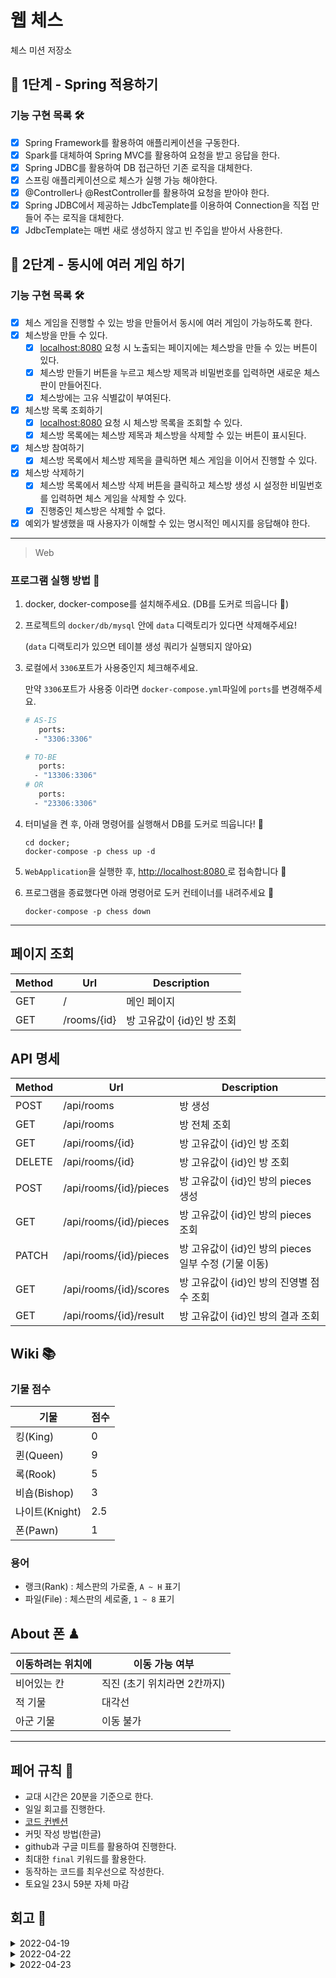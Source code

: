 # 웹 체스

체스 미션 저장소

## 🚀 1단계 - Spring 적용하기

### 기능 구현 목록 🛠

- [x] Spring Framework를 활용하여 애플리케이션을 구동한다.
- [x] Spark를 대체하여 Spring MVC를 활용하여 요청을 받고 응답을 한다.
- [x] Spring JDBC를 활용하여 DB 접근하던 기존 로직을 대체한다.
- [x] 스프링 애플리케이션으로 체스가 실행 가능 해야한다.
- [x] @Controller나 @RestController를 활용하여 요청을 받아야 한다.
- [x] Spring JDBC에서 제공하는 JdbcTemplate를 이용하여 Connection을 직접 만들어 주는 로직을 대체한다.
- [x] JdbcTemplate는 매번 새로 생성하지 않고 빈 주입을 받아서 사용한다.

## 🚀 2단계 - 동시에 여러 게임 하기

### 기능 구현 목록 🛠

- [x]  체스 게임을 진행할 수 있는 방을 만들어서 동시에 여러 게임이 가능하도록 한다.
- [x]  체스방을 만들 수 있다.
    - [x]  [localhost:8080](http://localhost:8080) 요청 시 노출되는 페이지에는 체스방을 만들 수 있는 버튼이 있다.
    - [x]  체스방 만들기 버튼을 누르고 체스방 제목과 비밀번호를 입력하면 새로운 체스판이 만들어진다.
    - [x]  체스방에는 고유 식별값이 부여된다.
- [x]  체스방 목록 조회하기
    - [x]  [localhost:8080](http://localhost:8080) 요청 시 체스방 목록을 조회할 수 있다.
    - [x]  체스방 목록에는 체스방 제목과 체스방을 삭제할 수 있는 버튼이 표시된다.
- [x]  체스방 참여하기
    - [x]  체스방 목록에서 체스방 제목을 클릭하면 체스 게임을 이어서 진행할 수 있다.
- [x]  체스방 삭제하기
    - [x]  체스방 목록에서 체스방 삭제 버튼을 클릭하고 체스방 생성 시 설정한 비밀번호를 입력하면 체스 게임을 삭제할 수 있다.
    - [x]  진행중인 체스방은 삭제할 수 없다.
- [x]  예외가 발생했을 때 사용자가 이해할 수 있는 명시적인 메시지를 응답해야 한다.

---

> Web

### 프로그램 실행 방법 🏃

1. docker, docker-compose를 설치해주세요. (DB를 도커로 띄웁니다 🐳)
2. 프로젝트의 `docker/db/mysql` 안에 `data` 디랙토리가 있다면 삭제해주세요!

   (`data` 디랙토리가 있으면 테이블 생성 쿼리가 실행되지 않아요)
3. 로컬에서 `3306`포트가 사용중인지 체크해주세요.

   만약 `3306`포트가 사용중 이라면 `docker-compose.yml`파일에 `ports`를 변경해주세요.

    ```dockerfile
   # AS-IS
       ports:
      - "3306:3306"
   
   # TO-BE
       ports:
      - "13306:3306"
   # OR
       ports:
      - "23306:3306"
   ```


4. 터미널을 켠 후, 아래 명령어를 실행해서 DB를 도커로 띄웁니다! 🐳

    ```shell
    cd docker;
    docker-compose -p chess up -d
    ```

5. `WebApplication`을 실행한 후, <a href="http://localhost:8080" target="_blank">http://localhost:8080 </a>로 접속합니다 🤗
6. 프로그램을 종료했다면 아래 명령어로 도커 컨테이너를 내려주세요 👋
    ```shell
    docker-compose -p chess down
    ```

---

## 페이지 조회

| Method | Url         | Description       |
|--------|-------------|-------------------|
|GET     | /           | 메인 페이지            |
|GET     | /rooms/{id} | 방 고유값이 {id}인 방 조회 |

## API 명세

| Method | Url                    | Description                          |
|--------|------------------------|--------------------------------------|
| POST   | /api/rooms             | 방 생성                                 |
| GET    | /api/rooms             | 방 전체 조회                              |
| GET    | /api/rooms/{id}        | 방 고유값이 {id}인 방 조회                    |
| DELETE | /api/rooms/{id}        | 방 고유값이 {id}인 방 조회                    |
| POST   | /api/rooms/{id}/pieces | 방 고유값이 {id}인 방의 pieces 생성            |
| GET    | /api/rooms/{id}/pieces | 방 고유값이 {id}인 방의 pieces 조회            |
| PATCH  | /api/rooms/{id}/pieces | 방 고유값이 {id}인 방의 pieces 일부 수정 (기물 이동) |
| GET    | /api/rooms/{id}/scores | 방 고유값이 {id}인 방의 진영별 점수 조회            |
| GET    | /api/rooms/{id}/result | 방 고유값이 {id}인 방의 결과 조회                |

## Wiki 📚

### 기물 점수

|     기물     |     점수     |
| ----------- | ----------- |
| 킹(King)     |  0         |
| 퀸(Queen)    |  9         |
| 록(Rook)     |  5         |
| 비숍(Bishop) |  3         |
| 나이트(Knight)|  2.5       |
| 폰(Pawn)     |  1         |

### 용어

- 랭크(Rank) : 체스판의 가로줄, `A ~ H` 표기
- 파일(File) : 체스판의 세로줄, `1 ~ 8` 표기

## About 폰 ♟

| 이동하려는 위치에 | 이동 가능 여부 |
|--------------|-------------|
|비어있는 칸      | 직진 (초기 위치라면 2칸까지)|
|적 기물         | 대각선       |
|아군 기물       | 이동 불가     |

---

## 페어 규칙 🧨

- 교대 시간은 20분을 기준으로 한다.
- 일일 회고를 진행한다.
- [코드 컨벤션](https://github.com/woowacourse/woowacourse-docs/tree/master/styleguide/java)
- 커밋 작성 방법(한글)
- github과 구글 미트를 활용하여 진행한다.
- 최대한 `final` 키워드를 활용한다.
- 동작하는 코드를 최우선으로 작성한다.
- 토요일 23시 59분 자체 마감

## 회고 🤗

<details>
<summary>2022-04-19</summary>

### 느낀점

`엘리`: 이렇게 회고를 하고 있다는 것이 신기하다. 체계적으로 앞으로 어떻게 할지 정하고 나니 출발이 좋다고 생각한다.

`릭(릭냥이)`: 3인 페어라 조금 걱정 스러웠지만 느낌이 괜찮다.

`매트`: 내 체스 코드가 쓰레기라 걱정했는데 다행히 3인 페어라 고를 수 있는 선택지가 많아서 좋았다.

### 페어에게 좋았던 점

`엘리`: 포키한테 매트 칭찬을 듣고, 애쉬한테는 릭이 귀엽다는 이야기를 듣고 앞으로 기대가 된다.

`릭(릭냥이)`:  생각하는 방향이 비슷한 것 같아서 싱크를 맞추는데 편했다.

`매트`: 다들 자신의 의견을 적극적으로 표현하여 규칙이나 코드를 선택하는데 빠르게 진행될 수 있었다.

### 아쉬웠던 점

`엘리`: 레벨 로그가 아직 미완성되어 조금 미안한 마음이 든다.

`릭(릭냥이)`:  스프링 학습과 레벨 로그로 인해 바로 시작을 못해서 아쉬웠다.

`매트`: 다 좋은데 선릉 환경이 생각보다 쾌적하지 않아서 조금 아쉽다.
</details>


<details>
<summary>2022-04-22</summary>

### 느낀점

`엘리`: 생각보다 빨리 끝났다. 근데 선릉 공기가 너무 안좋아서 머리가 아파서 슬프다.

`릭(릭냥이)`: 생각대로 빨리 끝났다.

`매트`: 페어와 함께하는 건 좋지만 선릉 시설이 생각보다 너무 열약하다. ㅠㅜ

### 페어에게 좋았던 점

`엘리`: 다들 준비를 잘 해와서 빨리 빨리 잘 한 것 같아서 좋았다. 릭 코드가 생각보다 계층이 잘 나눠져 있어서 스프링을 적용하는데 변경 사항이 적었다.

`릭(릭냥이)`: 한게 없었는데 버스를 탄거 같다. 하지만 나는 코드 제공을 했다.

`매트`: 다들 열의을 다해 참여하여 빠르게 예외들을 캐치할 수 있었다. 덕분에 아주 빠르게 미션의 초안을 마무리할 수 있었다.

### 아쉬웠던 점

`엘리`: 릭이 js쪽을 조금 이상하게 작성하여 생각보다 많은 변경 사항이 생겼다. 덕분에 클린 코드의 중요성에 대해 알게 되었다.

`릭(릭냥이)`: 상태 코드를 분리해서 처리하지 못한 점이 아쉽다.

`매트`: Spring에 대한 배경지식은 풍부했지만 js가 우리의 발목을 잡았다. 또한 릭의 레거시 코드를 변경하는 작업이 약간의 반복 작업 위주여서 토론 거리가 많지 않았다.
</details>

<details>
<summary>2022-04-23</summary>

## 느낀점

`엘리`: 생각보다 페어 프로그래밍이 일찍 끝나서 찝찝하면서도 좋다.

`릭(릭냥이)`: 1단계에서 해야할 것들이 별로 없어서 이게 맞나 싶으면서도 일찍 끝나서 좋다.

`매트`: 1단계 요구사항이 크지 않아서 빨리 끝난 건 좋지만 2단계 요구사항을 살짝 보니 앞날이 캄캄하다.

### 페어에게 좋았던 점

`엘리`: 대화를 하면서 소통이 원할 하게 되서 좋았다. 새롭게 페어 프로그래밍 규칙들을 도입 했는데 모두 잘 참여해서 유익하고 재밌었다.

`릭(릭냥이)`: 혼자 했으면 요구사항을 초월하는 부분까지 구현 했을 것 같은데 페어 덕분에 적절한 선을 지킬 수 있어서 좋았다.

`매트`: 조금은 도전적일 수 있지만 평소 안해본 방법을 권했을 때 모두 빠르게 이해하고 진행할 수 있어서 좋았다. 다들 건전한 토론을 통해 기술적인 이야기를 나눌 수 있어서 좋았다.

### 아쉬웠던 점

`엘리`: 생각 보다 토론할 거리가와 이야기 나눌 거리가 적어서 아쉬웠다. 2단계를 진행하며 많이 괴롭힐 예정이다.

`릭(릭냥이)`: 확실히 2명보다 3명이 힘들다. 이야기를 더 많이 들어주고 더 많은 의견을 받아야 하니깐 힘들었다.

`매트`: 미션에 관련된 이야기를 많이 하지 못해 아쉬웠고 선릉을 통학하며 컨디션 조절에 실패해서 다른 크루들에게 피해가 가지 않을까 걱정이 된 점이 아쉬웠다.

</details>
